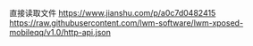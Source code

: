 
直接读取文件 https://www.jianshu.com/p/a0c7d0482415 \
https://raw.githubusercontent.com/lwm-software/lwm-xposed-mobileqq/v1.0/http-api.json
